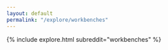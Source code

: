 ```yaml
---
layout: default
permalink: "/explore/workbenches"
---
```


{% include explore.html subreddit="workbenches" %}
